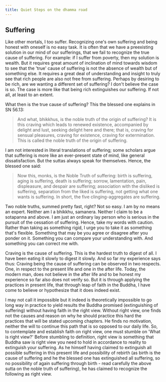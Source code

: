 ```yaml
---
title: Quiet Steps on the dhamma road
---
```

## Suffering

Like other mortals, I too suffer. Recognizing one's own suffering and being honest with oneself is no easy task. It is often that we have a preexisting solution in our mind of our sufferings, that we fail to recognize the true cause of suffering. For example: if I suffer from poverty, then my solution is wealth. But it requires great amount of inclination of mind towards wisdom to see that the 'true' cause of suffering is not the absence of wealth but of something else. It requires a great deal of understanding and insight to truly see that rich people are also not free from suffering. Perhaps by desiring to be rich, are we wanting a different set of suffering? I don't believe the case is so. The case is more like that being rich extinguishes our suffering. If not all, at least to an extent.

What then is the true cause of suffering? This the blessed one explains in SN 56.13:

> And what, bhikkhus, is the noble truth of the origin of suffering? It is this craving which leads to renewed existence, accompanied by delight and lust, seeking delight here and there; that is, craving for sensual pleasures, craving for existence, craving for extermination. This is called the noble truth of the origin of suffering.

I am not interested in literal translations of suffering; some scholars argue that suffering is more like an ever-present state of mind, like general dissatisfaction. But the suttas always speak for themselves. Hence, the blessed one said:

> Now this, monks, is the Noble Truth of suffering: birth is suffering, aging is suffering, death is suffering; sorrow, lamentation, pain, displeasure, and despair are suffering; association with the disliked is suffering, separation from the liked is suffering, not getting what one wants is suffering. In short, the five clinging-aggregates are suffering.

Two noble truths, summed pretty fast, right? Not so easy. I am by no means an expert. Neither am I a bhikkhu, samanera. Neither I claim to be a sotapanna and above. I am just an ordinary lay person who is serious in the pursuit of the cessation of suffering. Hence, take my words with caution. Rather than taking as something rigid, I urge you to take it as something that's flexible. Something that may be you agree or disagree after you ponder on it. Something you can compare your understanding with. And something you can correct me with.

Craving is the cause of suffering. This is the hardest truth to digest of all. I have been eating it slowly to digest it slowly. And so far my experience says thus: Craving being the cause of suffering can be observed in two respects. One, in respect to the present life and one in the after life. Today, the modern man, does not believe in the after life and to be honest my experience so far also does not verify so. But it is through applying the practices in present life, that through leap of faith in the Buddha, I have come to believe or hypothesize that it does indeed exist.

I may not call it impossible but it indeed is theoretically impossible to go long way in practice to yield results the Buddha promised (extinguishing of suffering) without having faith in the right view. Without right view, one finds not the causes and reason on why he should practice this hard the practices that will be stated upcoming chapters. He finds no motivation, neither the will to continue this path that is so opposed to our daily life. So, to contemplate and establish faith on right view, one must stumble on 'What is right view?' Before stumbling to definition, right view is something that Buddha saw is right view you need to hold in accordance to reality to extinguish your suffering. As he himself having claimed to extinguish all possible suffering in this present life and possibility of rebirth (as birth is the cause of suffering and he the blessed one has extinguished all suffering, so no possibility of again suffering through birth - read carefully the above sutta on the noble truth of suffering), he has claimed to recognize the following as right view.